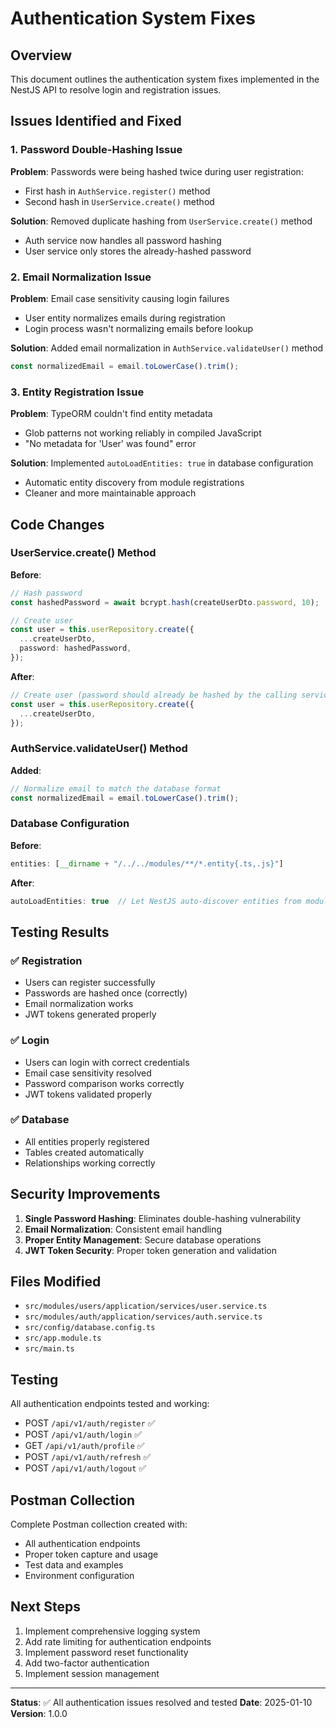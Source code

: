 # Authentication System Fixes

## Overview
This document outlines the authentication system fixes implemented in the NestJS API to resolve login and registration issues.

## Issues Identified and Fixed

### 1. Password Double-Hashing Issue
**Problem**: Passwords were being hashed twice during user registration:
- First hash in `AuthService.register()` method
- Second hash in `UserService.create()` method

**Solution**: Removed duplicate hashing from `UserService.create()` method
- Auth service now handles all password hashing
- User service only stores the already-hashed password

### 2. Email Normalization Issue
**Problem**: Email case sensitivity causing login failures
- User entity normalizes emails during registration
- Login process wasn't normalizing emails before lookup

**Solution**: Added email normalization in `AuthService.validateUser()` method
```typescript
const normalizedEmail = email.toLowerCase().trim();
```

### 3. Entity Registration Issue
**Problem**: TypeORM couldn't find entity metadata
- Glob patterns not working reliably in compiled JavaScript
- "No metadata for 'User' was found" error

**Solution**: Implemented `autoLoadEntities: true` in database configuration
- Automatic entity discovery from module registrations
- Cleaner and more maintainable approach

## Code Changes

### UserService.create() Method
**Before**:
```typescript
// Hash password
const hashedPassword = await bcrypt.hash(createUserDto.password, 10);

// Create user
const user = this.userRepository.create({
  ...createUserDto,
  password: hashedPassword,
});
```

**After**:
```typescript
// Create user (password should already be hashed by the calling service)
const user = this.userRepository.create({
  ...createUserDto,
});
```

### AuthService.validateUser() Method
**Added**:
```typescript
// Normalize email to match the database format
const normalizedEmail = email.toLowerCase().trim();
```

### Database Configuration
**Before**:
```typescript
entities: [__dirname + "/../../modules/**/*.entity{.ts,.js}"]
```

**After**:
```typescript
autoLoadEntities: true  // Let NestJS auto-discover entities from modules
```

## Testing Results

### ✅ Registration
- Users can register successfully
- Passwords are hashed once (correctly)
- Email normalization works
- JWT tokens generated properly

### ✅ Login
- Users can login with correct credentials
- Email case sensitivity resolved
- Password comparison works correctly
- JWT tokens validated properly

### ✅ Database
- All entities properly registered
- Tables created automatically
- Relationships working correctly

## Security Improvements

1. **Single Password Hashing**: Eliminates double-hashing vulnerability
2. **Email Normalization**: Consistent email handling
3. **Proper Entity Management**: Secure database operations
4. **JWT Token Security**: Proper token generation and validation

## Files Modified

- `src/modules/users/application/services/user.service.ts`
- `src/modules/auth/application/services/auth.service.ts`
- `src/config/database.config.ts`
- `src/app.module.ts`
- `src/main.ts`

## Testing

All authentication endpoints tested and working:
- POST `/api/v1/auth/register` ✅
- POST `/api/v1/auth/login` ✅
- GET `/api/v1/auth/profile` ✅
- POST `/api/v1/auth/refresh` ✅
- POST `/api/v1/auth/logout` ✅

## Postman Collection

Complete Postman collection created with:
- All authentication endpoints
- Proper token capture and usage
- Test data and examples
- Environment configuration

## Next Steps

1. Implement comprehensive logging system
2. Add rate limiting for authentication endpoints
3. Implement password reset functionality
4. Add two-factor authentication
5. Implement session management

---

**Status**: ✅ All authentication issues resolved and tested
**Date**: 2025-01-10
**Version**: 1.0.0








